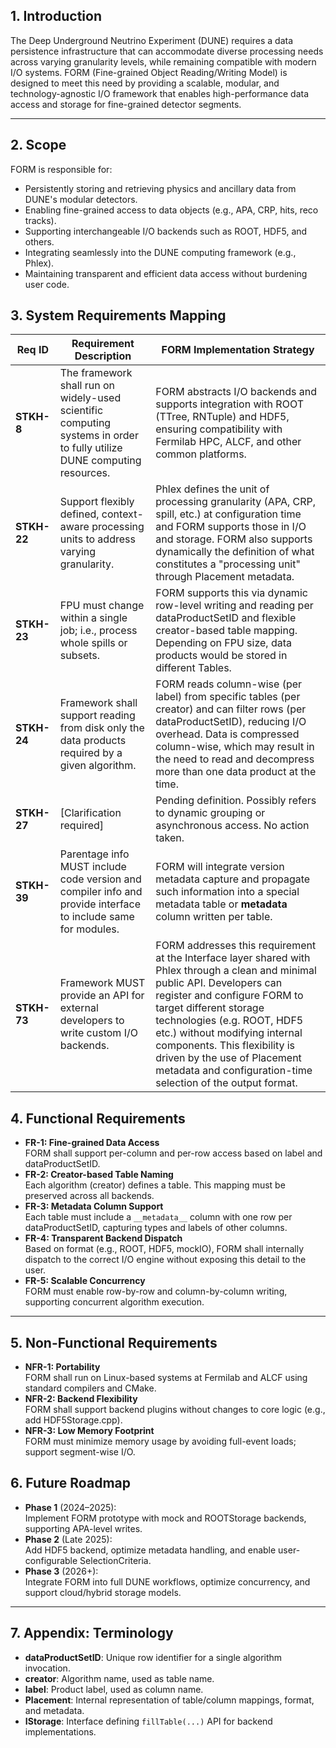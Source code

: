 ## **1\. Introduction**

The Deep Underground Neutrino Experiment (DUNE) requires a data persistence infrastructure that can accommodate diverse processing needs across varying granularity levels, while remaining compatible with modern I/O systems. FORM (Fine-grained Object Reading/Writing Model) is designed to meet this need by providing a scalable, modular, and technology-agnostic I/O framework that enables high-performance data access and storage for fine-grained detector segments.

---

## **2\. Scope**

FORM is responsible for:

* Persistently storing and retrieving physics and ancillary data from DUNE's modular detectors.  
* Enabling fine-grained access to data objects (e.g., APA, CRP, hits, reco tracks).  
* Supporting interchangeable I/O backends such as ROOT, HDF5, and others.  
* Integrating seamlessly into the DUNE computing framework (e.g., Phlex).  
* Maintaining transparent and efficient data access without burdening user code.

## **3\. System Requirements Mapping**

| Req ID | Requirement Description | FORM Implementation Strategy |
| ----- | ----- | ----- |
| **STKH-8** | The framework shall run on widely-used scientific computing systems in order to fully utilize DUNE computing resources. | FORM abstracts I/O backends and supports integration with ROOT (TTree, RNTuple) and HDF5, ensuring compatibility with Fermilab HPC, ALCF, and other common platforms. |
| **STKH-22** | Support flexibly defined, context-aware processing units to address varying granularity. | Phlex defines the unit of processing granularity (APA, CRP, spill, etc.) at configuration time and FORM supports those in I/O and storage. FORM also supports dynamically the definition of what constitutes a "processing unit" through Placement metadata. |
| **STKH-23** | FPU must change within a single job; i.e., process whole spills or subsets. | FORM supports this via dynamic row-level writing and reading per dataProductSetID and flexible creator-based table mapping. Depending on FPU size, data products would be stored in different Tables. |
| **STKH-24** | Framework shall support reading from disk only the data products required by a given algorithm. | FORM reads column-wise (per label) from specific tables (per creator) and can filter rows (per dataProductSetID), reducing I/O overhead. Data is compressed column-wise, which may result in the need to read and decompress more than one data product at the time. |
| **STKH-27** | \[Clarification required\] | Pending definition. Possibly refers to dynamic grouping or asynchronous access. No action taken. |
| **STKH-39** | Parentage info MUST include code version and compiler info and provide interface to include same for modules. | FORM will integrate version metadata capture and propagate such information into a special metadata table or **metadata** column written per table. |
| **STKH-73** | Framework MUST provide an API for external developers to write custom I/O backends. | FORM addresses this requirement at the Interface layer shared with Phlex through a clean and minimal public API. Developers can register and configure FORM to target different storage technologies (e.g. ROOT, HDF5 etc.) without modifying internal components. This flexibility is driven by the use of Placement metadata and configuration-time selection of the output format. |

## **4\. Functional Requirements**

* **FR-1: Fine-grained Data Access**  
  FORM shall support per-column and per-row access based on label and dataProductSetID.  
* **FR-2: Creator-based Table Naming**  
  Each algorithm (creator) defines a table. This mapping must be preserved across all backends.  
* **FR-3: Metadata Column Support**  
  Each table must include a `__metadata__` column with one row per dataProductSetID, capturing types and labels of other columns.  
* **FR-4: Transparent Backend Dispatch**  
  Based on format (e.g., ROOT, HDF5, mockIO), FORM shall internally dispatch to the correct I/O engine without exposing this detail to the user.  
* **FR-5: Scalable Concurrency**  
  FORM must enable row-by-row and column-by-column writing, supporting concurrent algorithm execution.

---

## **5\. Non-Functional Requirements**

* **NFR-1: Portability**  
  FORM shall run on Linux-based systems at Fermilab and ALCF using standard compilers and CMake.  
* **NFR-2: Backend Flexibility**  
  FORM shall support backend plugins without changes to core logic (e.g., add HDF5Storage.cpp).  
* **NFR-3: Low Memory Footprint**  
  FORM must minimize memory usage by avoiding full-event loads; support segment-wise I/O.

## **6\. Future Roadmap**

* **Phase 1** (2024–2025):  
  Implement FORM prototype with mock and ROOTStorage backends, supporting APA-level writes.  
* **Phase 2** (Late 2025):  
  Add HDF5 backend, optimize metadata handling, and enable user-configurable SelectionCriteria.  
* **Phase 3** (2026+):  
  Integrate FORM into full DUNE workflows, optimize concurrency, and support cloud/hybrid storage models.

---

## **7\. Appendix: Terminology**

* **dataProductSetID**: Unique row identifier for a single algorithm invocation.  
* **creator**: Algorithm name, used as table name.  
* **label**: Product label, used as column name.  
* **Placement**: Internal representation of table/column mappings, format, and metadata.  
* **IStorage**: Interface defining `fillTable(...)` API for backend implementations.

